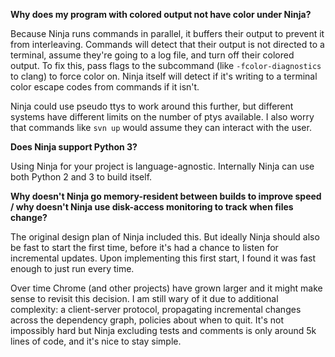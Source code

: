 **Why does my program with colored output not have color under Ninja?**

Because Ninja runs commands in parallel, it buffers their output to prevent it from interleaving.  Commands will detect that their output is not directed to a terminal, assume they're going to a log file, and turn off their colored output.  To fix this, pass flags to the subcommand (like `-fcolor-diagnostics` to clang) to force color on. Ninja itself will detect if it's writing to a terminal color escape codes from commands if it isn't.

Ninja could use pseudo ttys to work around this further, but different systems have different limits on the number of ptys available.  I also worry that commands like `svn up` would assume they can interact with the user.

**Does Ninja support Python 3?**

Using Ninja for your project is language-agnostic.  Internally Ninja can use both Python 2 and 3 to build itself.

**Why doesn't Ninja go memory-resident between builds to improve speed / why doesn't Ninja use disk-access monitoring to track when files change?**

The original design plan of Ninja included this.  But ideally Ninja should also be fast to start the first time, before it's had a chance to listen for incremental updates.  Upon implementing this first start, I found it was fast enough to just run every time.

Over time Chrome (and other projects) have grown larger and it might make sense to revisit this decision.  I am still wary of it due to additional complexity: a client-server protocol, propagating incremental changes across the dependency graph, policies about when to quit.  It's not impossibly hard but Ninja excluding tests and comments is only around 5k lines of code, and it's nice to stay simple.